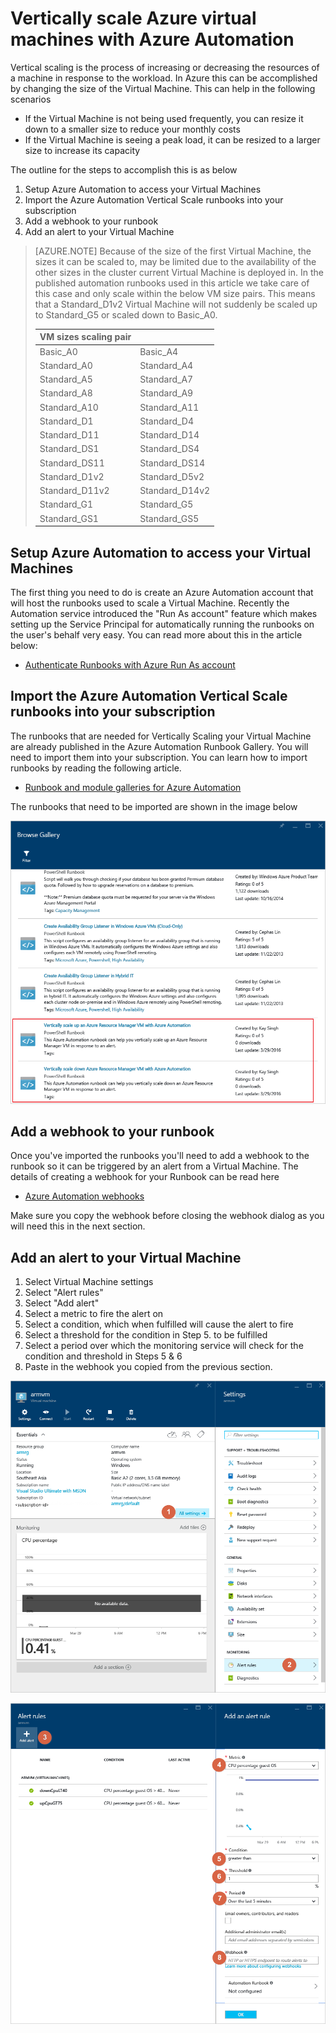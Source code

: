 <properties
    pageTitle="Vertically scale Azure virtual machines with Azure Automation | Azure"
    description="How to vertically scale a Windows Virtual Machine in response to monitoring alerts with Azure Automation"
    services="virtual-machines-windows"
    documentationcenter=""
    author="singhkays"
    manager="timlt"
    editor=""
    tags="azure-resource-manager" />
<tags
    ms.assetid="4f964713-fb67-4bcc-8246-3431452ddf7d"
    ms.service="virtual-machines-windows"
    ms.workload="infrastructure-services"
    ms.tgt_pltfrm="vm-windows"
    ms.devlang="na"
    ms.topic="article"
    ms.date="03/29/2016"
    wacn.date=""
    ms.author="singhkay" />

# Vertically scale Azure virtual machines with Azure Automation
Vertical scaling is the process of increasing or decreasing the resources of a machine in response to the workload. In Azure this can be accomplished by changing the size of the Virtual Machine. This can help in the following scenarios

* If the Virtual Machine is not being used frequently, you can resize it down to a smaller size to reduce your monthly costs
* If the Virtual Machine is seeing a peak load, it can be resized to a larger size to increase its capacity

The outline for the steps to accomplish this is as below

1. Setup Azure Automation to access your Virtual Machines
2. Import the Azure Automation Vertical Scale runbooks into your subscription
3. Add a webhook to your runbook
4. Add an alert to your Virtual Machine

> [AZURE.NOTE]
> Because of the size of the first Virtual Machine, the sizes it can be scaled to, may be limited due to the availability of the other sizes in the cluster current Virtual Machine is deployed in. In the published automation runbooks used in this article we take care of this case and only scale within the below VM size pairs. This means that a Standard_D1v2 Virtual Machine will not suddenly be scaled up to Standard_G5 or scaled down to Basic_A0.
> 
> | VM sizes scaling pair |  |
> | --- | --- |
> | Basic_A0 |Basic_A4 |
> | Standard_A0 |Standard_A4 |
> | Standard_A5 |Standard_A7 |
> | Standard_A8 |Standard_A9 |
> | Standard_A10 |Standard_A11 |
> | Standard_D1 |Standard_D4 |
> | Standard_D11 |Standard_D14 |
> | Standard_DS1 |Standard_DS4 |
> | Standard_DS11 |Standard_DS14 |
> | Standard_D1v2 |Standard_D5v2 |
> | Standard_D11v2 |Standard_D14v2 |
> | Standard_G1 |Standard_G5 |
> | Standard_GS1 |Standard_GS5 |
> 
> 

## Setup Azure Automation to access your Virtual Machines
The first thing you need to do is create an Azure Automation account that will host the runbooks used to scale a Virtual Machine. Recently the Automation service introduced the "Run As account" feature which makes setting up the Service Principal for automatically running the runbooks on the user's behalf very easy. You can read more about this in the article below:

* [Authenticate Runbooks with Azure Run As account](/documentation/articles/automation-sec-configure-azure-runas-account/)

## Import the Azure Automation Vertical Scale runbooks into your subscription
The runbooks that are needed for Vertically Scaling your Virtual Machine are already published in the Azure Automation Runbook Gallery. You will need to import them into your subscription. You can learn how to import runbooks by reading the following article.

* [Runbook and module galleries for Azure Automation](/documentation/articles/automation-runbook-gallery/)

The runbooks that need to be imported are shown in the image below

![Import runbooks](./media/virtual-machines-vertical-scaling-automation/scale-runbooks.png)

## Add a webhook to your runbook
Once you've imported the runbooks you'll need to add a webhook to the runbook so it can be triggered by an alert from a Virtual Machine. The details of creating a webhook for your Runbook can be read here

* [Azure Automation webhooks](/documentation/articles/automation-webhooks/)

Make sure you copy the webhook before closing the webhook dialog as you will need this in the next section.

## Add an alert to your Virtual Machine
1. Select Virtual Machine settings
2. Select "Alert rules"
3. Select "Add alert"
4. Select a metric to fire the alert on
5. Select a condition, which when fulfilled will cause the alert to fire
6. Select a threshold for the condition in Step 5. to be fulfilled
7. Select a period over which the monitoring service will check for the condition and threshold in Steps 5 & 6
8. Paste in the webhook you copied from the previous section.

![Add Alert to Virtual Machine 1](./media/virtual-machines-vertical-scaling-automation/add-alert-webhook-1.png)

![Add Alert to Virtual Machine 2](./media/virtual-machines-vertical-scaling-automation/add-alert-webhook-2.png)

